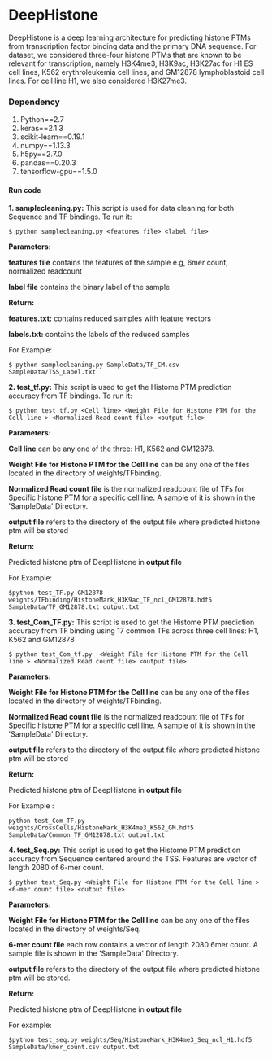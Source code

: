 # DeepHistone
DeepHistone is a deep learning architecture for predicting histone PTMs from transcription factor
binding data and the primary DNA sequence. For dataset, we considered three-four histone PTMs that are
known to be relevant for transcription, namely H3K4me3, H3K9ac,
H3K27ac for H1 ES cell lines, K562 erythroleukemia cell lines, and GM12878
lymphoblastoid  cell lines. For cell line H1, we also considered
H3K27me3.

<h3>Dependency </h3>

1. Python==2.7
2. keras==2.1.3
3. scikit-learn==0.19.1
4. numpy==1.13.3
5. h5py==2.7.0
6. pandas==0.20.3
7. tensorflow-gpu==1.5.0

<h4>Run code</h4>

**1. samplecleaning.py:** This script is used for data cleaning for both Sequence and TF bindings. To run it:
  
```
$ python samplecleaning.py <features file> <label file> 

```

**Parameters:**

**features file** contains the features of the sample e.g, 6mer count, normalized readcount 

**label file** contains the binary label of the sample

**Return:**

**features.txt:** contains reduced samples with feature vectors    

**labels.txt:** contains the labels of the reduced samples

For Example:
```
$ python samplecleaning.py SampleData/TF_CM.csv SampleData/TSS_Label.txt 

```


**2. test_tf.py:** This script is used to get the Histome PTM prediction accuracy from TF bindings. To run it: 

```
$ python test_tf.py <Cell line> <Weight File for Histone PTM for the Cell line > <Normalized Read count file> <output file>

```
**Parameters:**

**Cell line** can be any one of the three: H1, K562 and GM12878. 

**Weight File for Histone PTM for the Cell line** can be any one of the files located in the directory of weights/TFbinding.

**Normalized Read count file** is the normalized readcount file of TFs for Specific histone PTM for a specific cell line. A sample of it is shown in the 'SampleData' Directory.

**output file** refers to the directory of the output file where predicted histone ptm will be stored


**Return:** 

Predicted histone ptm of DeepHistone in **output file**
  
For Example:
```
$python test_TF.py GM12878 weights/TFbinding/HistoneMark_H3K9ac_TF_ncl_GM12878.hdf5  SampleData/TF_GM12878.txt output.txt
```

**3. test_Com_TF.py:** This script is used to get the Histome PTM prediction accuracy from TF binding using 17 common TFs across three cell lines: H1, K562 and GM12878  

```
$ python test_Com_tf.py  <Weight File for Histone PTM for the Cell line > <Normalized Read count file> <output file>

```
**Parameters:**

**Weight File for Histone PTM for the Cell line** can be any one of the files located in the directory of weights/TFbinding.

**Normalized Read count file** is the normalized readcount file of TFs for Specific histone PTM for a specific cell line. A sample of it is shown in the 'SampleData' Directory.

**output file** refers to the directory of the output file where predicted histone ptm will be stored


**Return:** 

Predicted histone ptm of DeepHistone in **output file**

For Example :

```
python test_Com_TF.py weights/CrossCells/HistoneMark_H3K4me3_K562_GM.hdf5 SampleData/Common_TF_GM12878.txt output.txt 

```

**4. test_Seq.py:** This script is used to get the Histome PTM prediction accuracy from Sequence centered around the TSS. 
Features are vector of length 2080 of 6-mer count.
  

```
$ python test_Seq.py <Weight File for Histone PTM for the Cell line > <6-mer count file> <output file>

```  

**Parameters:**

**Weight File for Histone PTM for the Cell line** can be any one of the files located in the directory of weights/Seq. 

**6-mer count file**  each row contains a vector of length 2080 6mer count. A sample  file is shown in the 'SampleData' Directory.  

**output file** refers to the directory of the output file where predicted histone ptm will be stored.


**Return:**

Predicted histone ptm of DeepHistone in **output file**
  
For example: 

```
$python test_seq.py weights/Seq/HistoneMark_H3K4me3_Seq_ncl_H1.hdf5 SampleData/kmer_count.csv output.txt 

```  
  

